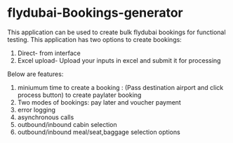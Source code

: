 # flydubai-Bookings-generator
This application can be used to create bulk flydubai bookings for functional testing.
This application has two options to create bookings:
1. Direct- from interface 
2. Excel upload- Upload your inputs in excel and submit it for processing

Below are features:
1. miniumum time to create a booking : (Pass destination airport and click process button) to create paylater booking
2. Two modes of bookings: pay later and voucher payment
3. error logging
4. asynchronous calls
5. outbound/inbound cabin selection
6. outbound/inbound meal/seat,baggage selection options
